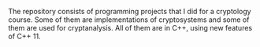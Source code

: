 The repository consists of programming projects that I did for a cryptology 
course.  Some of them are implementations of cryptosystems and some of them
are used for cryptanalysis.  All of them are in C++, using new features of
C++ 11.
